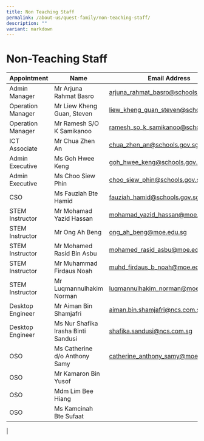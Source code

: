 ```yaml
---
title: Non Teaching Staff
permalink: /about-us/quest-family/non-teaching-staff/
description: ""
variant: markdown
---
```

Non-Teaching Staff
==================

| Appointment |Name | Email Address |
| -------- | -------- | -------- |
| Admin Manager| Mr Arjuna Rahmat Basro| <a href="mailto: arjuna_rahmat_basro@schools.gov.sg"> arjuna_rahmat_basro@schools.gov.sg</a>      |
| Operation Manager| Mr Liew Kheng Guan, Steven| <a href="mailto: liew_kheng_guan_steven@schools.gov.sg"> liew_kheng_guan_steven@schools.gov.sg</a>  
| Operation Manager| Mr Ramesh S/O K Samikanoo| <a href="mailto: ramesh_so_k_samikanoo@schools.gov.sg"> ramesh_so_k_samikanoo@schools.gov.sg</a>
| ICT Associate|  Mr Chua Zhen An| <a href="mailto: chua_zhen_an@schools.gov.sg"> chua_zhen_an@schools.gov.sg</a>      |
| Admin Executive|  Ms Goh Hwee Keng| <a href="mailto: goh_hwee_keng@schools.gov.sg"> goh_hwee_keng@schools.gov.sg</a>      |
| Admin Executive|  Ms Choo Siew Phin| <a href="mailto: choo_siew_phin@schools.gov.sg"> choo_siew_phin@schools.gov.sg</a>      |
| CSO |  Ms Fauziah Bte Hamid | <a href="mailto: fauziah_hamid@schools.gov.sg"> fauziah_hamid@schools.gov.sg</a>      |
| STEM Instructor |  Mr Mohamad Yazid Hassan| <a href="mailto: mohamad_yazid_hassan@moe.edu.sg"> mohamad_yazid_hassan@moe.edu.sg</a>      |
| STEM Instructor |  Mr Ong Ah Beng | <a href="mailto: ong_ah_beng@moe.edu.sg"> ong_ah_beng@moe.edu.sg</a>      |
| STEM Instructor |  Mr Mohamed Rasid Bin Asbu | <a href="mailto: mohamed_rasid_asbu@moe.edu.sg"> mohamed_rasid_asbu@moe.edu.sg</a>      |
| STEM Instructor|  Mr Muhammad Firdaus Noah| <a href="mailto: muhd_firdaus_b_noah@moe.edu.sg"> muhd_firdaus_b_noah@moe.edu.sg</a>      |
| STEM Instructor|  Mr Luqmannulhakim Norman| <a href="mailto: luqmannulhakim_norman@moe.edu.sg"> luqmannulhakim_norman@moe.edu.sg</a>      |
 | Desktop Engineer|  Mr Aiman Bin Shamjafri| <a href="mailto: aiman.bin.shamjafri@ncs.com.sg"> aiman.bin.shamjafri@ncs.com.sg</a>      |
 | Desktop Engineer|  Ms Nur Shafika Irasha Binti Sandusi| <a href="mailto: shafika.sandusi@ncs.com.sg"> shafika.sandusi@ncs.com.sg</a>      |
| OSO|  Ms Catherine d/o Anthony Samy| <a href="mailto: catherine_anthony_samy@moe.edu.sg"> catherine_anthony_samy@moe.edu.sg</a>      |
| OSO|  Mr Kamaron Bin Yusof| |
| OSO|  Mdm Lim Bee Hiang| |
| OSO|  Ms Kamcinah Bte Sufaat | |
|